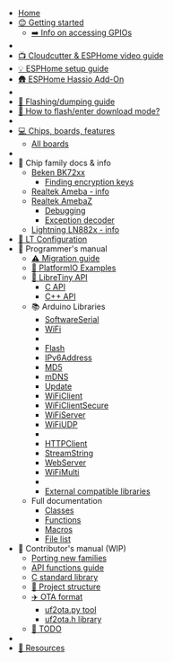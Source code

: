 * [Home](README.md)
* [😊 Getting started](docs/getting-started/README.md)
	* [➡️ Info on accessing GPIOs](docs/getting-started/gpio.md)
* [](SUMMARY.md)
* [📺 Cloudcutter & ESPHome video guide](https://www.youtube.com/watch?v=sSj8f-HCHQ0)
* [💡 ESPHome setup guide](docs/projects/esphome.md)
* [🛖 ESPHome Hassio Add-On](https://github.com/libretiny-eu/esphome-hass-addon/pkgs/container/libretiny-esphome-hassio)
* [](SUMMARY.md)
* [📲 Flashing/dumping guide](docs/flashing/)
* [🔌 How to flash/enter download mode?](docs/platform/)
* [](SUMMARY.md)
* [💻 Chips, boards, features](docs/status/supported.md)
	* [All boards](boards/)
* [](SUMMARY.md)
* 🍪 Chip family docs & info
	* [Beken BK72xx](docs/platform/beken-72xx/README.md)
		* [Finding encryption keys](docs/platform/beken-72xx/keys.md)
	* [Realtek Ameba - info](docs/platform/realtek-amb/README.md)
	* [Realtek AmebaZ](docs/platform/realtek-ambz/README.md)
		* [Debugging](docs/platform/realtek-ambz/debugging.md)
		* [Exception decoder](docs/platform/realtek-ambz/exception-decoder.md)
	* [Lightning LN882x - info](docs/platform/lightning-ln882x/README.md)
* [🔧 LT Configuration](docs/dev/config.md)
* 🧑 Programmer's manual
	* [⚠️ Migration guide](docs/dev/migration_v1.0.0.md)
	* [🔋 PlatformIO Examples](examples/)
	* [📖 LibreTiny API](docs/dev/lt-api.md)
		* [C API](ltapi/dir_c7e317b16142bccc961a83c0babf0065.md)
		* [C++ API](ltapi/dir_930634efd5dc4a957bbb6e685a3ccda1.md)
	* 📚 Arduino Libraries
		* [SoftwareSerial](ltapi/class_software_serial.md)
		* [WiFi](ltapi/class_wi_fi_class.md)
		* [](SUMMARY.md)
		* [Flash](ltapi/class_flash_class.md)
		* [IPv6Address](ltapi/classarduino_1_1_i_pv6_address.md)
		* [MD5](ltapi/libraries_2common_2_m_d5_2_m_d5_8h.md)
		* [mDNS](ltapi/classm_d_n_s.md)
		* [Update](ltapi/class_update_class.md)
		* [WiFiClient](ltapi/class_i_wi_fi_client.md)
		* [WiFiClientSecure](ltapi/class_i_wi_fi_client_secure.md)
		* [WiFiServer](ltapi/class_i_wi_fi_server.md)
		* [WiFiUDP](ltapi/class_i_wi_fi_u_d_p.md)
		* [](SUMMARY.md)
		* [HTTPClient](ltapi/class_h_t_t_p_client.md)
		* [StreamString](ltapi/class_stream_string.md)
		* [WebServer](ltapi/class_web_server.md)
		* [WiFiMulti](ltapi/class_wi_fi_multi.md)
		* [](SUMMARY.md)
		* [External compatible libraries](docs/dev/libs-3rd-party.md)
	* Full documentation
		* [Classes](ltapi/classes.md)
		* [Functions](ltapi/functions.md)
		* [Macros](ltapi/macros.md)
		* [File list](ltapi/files.md)
* 👷 Contributor's manual (WIP)
	* [Porting new families](docs/contrib/porting.md)
	* [API functions guide](docs/contrib/lt-api.md)
	* [C standard library](docs/contrib/stdlib.md)
	* [📁 Project structure](docs/contrib/project-structure.md)
	* [✈️ OTA format](docs/contrib/ota/README.md)
		* [uf2ota.py tool](docs/contrib/ota/uf2ota.md)
		* [uf2ota.h library](docs/contrib/ota/library.md)
	* [📓 TODO](docs/TODO.md)
* [](SUMMARY.md)
* [🔗 Resources](docs/resources/)
